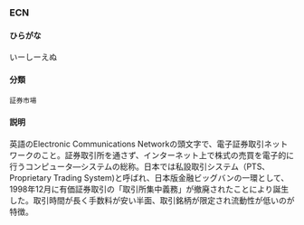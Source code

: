 <div style="display:none;">

## [あ行](securities-terms?id=あ行)
## [か行](securities-terms?id=か行)
## [さ行](securities-terms?id=さ行)
## [た行](securities-terms?id=た行)
## [な行](securities-terms?id=な行)
## [は行](securities-terms?id=は行)
## [ま行](securities-terms?id=ま行)
## [や行](securities-terms?id=や行)
## [ら行](securities-terms?id=ら行)
## [わ行](securities-terms?id=わ行)
## [英数字・記号](securities-terms?id=英数字・記号)

</div>

### ECN

#### ひらがな

いーしーえぬ

#### 分類

`証券市場`

#### 説明

英語のElectronic Communications Networkの頭文字で、電子証券取引ネットワークのこと。証券取引所を通さず、インターネット上で株式の売買を電子的に行うコンピュータ―システムの総称。日本では私設取引システム（PTS、Proprietary Trading System)と呼ばれ、日本版金融ビッグバンの一環として、1998年12月に有価証券取引の「取引所集中義務」が撤廃されたことにより誕生した。取引時間が長く手数料が安い半面、取引銘柄が限定され流動性が低いのが特徴。

